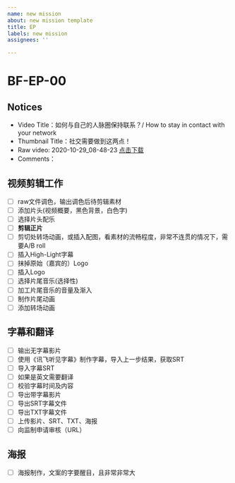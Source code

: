 ```yaml
---
name: new mission
about: new mission template
title: EP
labels: new mission
assignees: ''

---
```


# BF-EP-00

## Notices

- Video Title：如何与自己的人脉圈保持联系？/ How to stay in contact with your network
- Thumbnail Title：社交需要做到这两点！
- Raw video: 2020-10-29_08-48-23 [点击下载](https://drive.google.com/drive/folders/1WiFaOXt0ZP5H5vy_bFx9CLn37W7Twovj)
- Comments：

## 视频剪辑工作
- [ ] raw文件调色，输出调色后待剪辑素材
- [ ] 添加片头(视频概要，黑色背景，白色字)
- [ ] 选择片头配乐
- [ ] **剪辑正片**
- [ ] 剪切处转场动画，或插入配图，看素材的流畅程度，非常不连贯的情况下，需要A/B roll
- [ ] 插入High-Light字幕
- [ ] 抹掉原始（嘉宾的）Logo
- [ ] 插入Logo
- [ ] 选择片尾音乐(选择性)
- [ ] 加工片尾音乐的音量及渐入
- [ ] 制作片尾动画
- [ ] 添加转场动画

## 字幕和翻译
- [ ] 输出无字幕影片
- [ ] 使用《讯飞听见字幕》制作字幕，导入上一步结果，获取SRT
- [ ] 导入字幕SRT
- [ ] 如果是英文需要翻译
- [ ] 校验字幕时间及内容
- [ ] 导出带字幕影片
- [ ] 导出SRT字幕文件
- [ ] 导出TXT字幕文件
- [ ] 上传影片、SRT、TXT、海报
- [ ] 向监制申请审核（URL）

## 海报
- [ ] 海报制作，文案的字要醒目，且非常非常大


